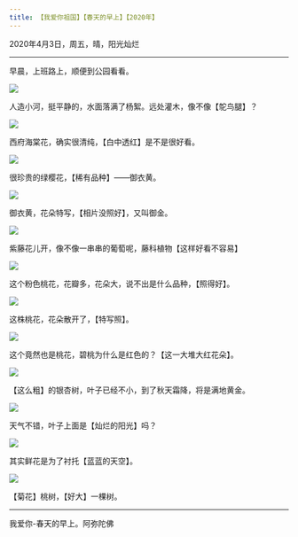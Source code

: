 ```yaml
---
title: 【我爱你祖国】【春天的早上】【2020年】
---
```


2020年4月3日，周五，晴，阳光灿烂

***

早晨，上班路上，顺便到公园看看。

![](https://cdn.jsdelivr.net/gh/185zy/PicturesLibrary/img/chen00.jpg)

人造小河，挺平静的，水面落满了杨絮。远处灌木，像不像【鸵鸟腿】？

![](https://cdn.jsdelivr.net/gh/185zy/PicturesLibrary/img/chen01.jpg)

西府海棠花，确实很清纯，【白中透红】是不是很好看。

![](https://cdn.jsdelivr.net/gh/185zy/PicturesLibrary/img/chen02.jpg)

很珍贵的绿樱花，【稀有品种】——御衣黄。

![](https://cdn.jsdelivr.net/gh/185zy/PicturesLibrary/img/chen03.jpg)

御衣黄，花朵特写，【相片没照好】，又叫御金。

![](https://cdn.jsdelivr.net/gh/185zy/PicturesLibrary/img/chen04.jpg)

紫藤花儿开，像不像一串串的葡萄呢，藤科植物【这样好看不容易】

![](https://cdn.jsdelivr.net/gh/185zy/PicturesLibrary/img/chen05.jpg)

这个粉色桃花，花瓣多，花朵大，说不出是什么品种，【照得好】。

![](https://cdn.jsdelivr.net/gh/185zy/PicturesLibrary/img/chen06.jpg)

这株桃花，花朵散开了，【特写照】。

![](https://cdn.jsdelivr.net/gh/185zy/PicturesLibrary/img/chen07.jpg)

这个竟然也是桃花，碧桃为什么是红色的？【这一大堆大红花朵】。

![](https://cdn.jsdelivr.net/gh/185zy/PicturesLibrary/img/chen08.jpg)

【这么粗】的银杏树，叶子已经不小，到了秋天霜降，将是满地黄金。

![](https://cdn.jsdelivr.net/gh/185zy/PicturesLibrary/img/chen09.jpg)

天气不错，叶子上面是【灿烂的阳光】吗？

![](https://cdn.jsdelivr.net/gh/185zy/PicturesLibrary/img/chen10.jpg)

其实鲜花是为了衬托【蓝蓝的天空】。

![](https://cdn.jsdelivr.net/gh/185zy/PicturesLibrary/img/chen11.jpg)

【菊花】桃树，【好大】一棵树。

***

我爱你-春天的早上。阿弥陀佛
